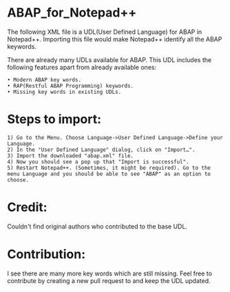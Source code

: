 # ABAP_for_Notepad++

The following XML file is a UDL(User Defined Language) for ABAP in Notepad++.
Importing this file would make Notepad++ identify all the ABAP keywords.

There are already many UDLs available for ABAP. This UDL includes the following features apart from already available ones:

	• Modern ABAP key words.
	• RAP(Restful ABAP Programming) keywords.
	• Missing key words in existing UDLs.

# Steps to import:
	1) Go to the Menu. Choose Language->User Defined Language->Define your Language.
	2) In the "User Defined Language" dialog, click on "Import…".
	3) Import the downloaded "abap.xml" file.
	4) Now you should see a pop up that "Import is successful".
	5) Restart Notepad++. (Sometimes, it might be required). Go to the menu Language and you should be able to see "ABAP" as an option to choose.
	
# Credit:
Couldn't find original authors who contributed to the base UDL.

# Contribution:
I see there are many more key words which are still missing. Feel free to contribute by  creating a new pull request to and keep the UDL updated.
